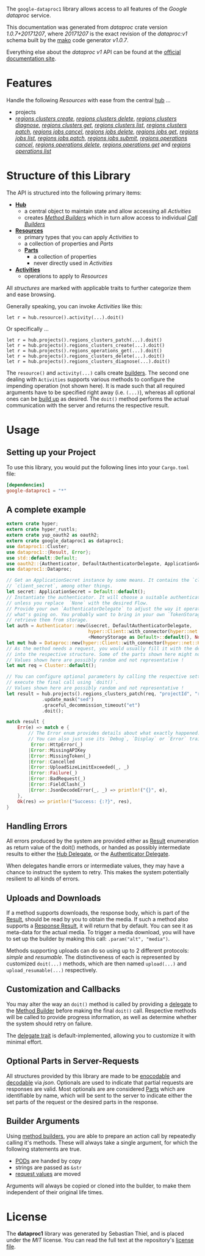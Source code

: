<!---
DO NOT EDIT !
This file was generated automatically from 'src/mako/api/README.md.mako'
DO NOT EDIT !
-->
The `google-dataproc1` library allows access to all features of the *Google dataproc* service.

This documentation was generated from *dataproc* crate version *1.0.7+20171207*, where *20171207* is the exact revision of the *dataproc:v1* schema built by the [mako](http://www.makotemplates.org/) code generator *v1.0.7*.

Everything else about the *dataproc* *v1* API can be found at the
[official documentation site](https://cloud.google.com/dataproc/).
# Features

Handle the following *Resources* with ease from the central [hub](https://docs.rs/google-dataproc1/1.0.7+20171207/google_dataproc1/struct.Dataproc.html) ... 

* projects
 * [*regions clusters create*](https://docs.rs/google-dataproc1/1.0.7+20171207/google_dataproc1/struct.ProjectRegionClusterCreateCall.html), [*regions clusters delete*](https://docs.rs/google-dataproc1/1.0.7+20171207/google_dataproc1/struct.ProjectRegionClusterDeleteCall.html), [*regions clusters diagnose*](https://docs.rs/google-dataproc1/1.0.7+20171207/google_dataproc1/struct.ProjectRegionClusterDiagnoseCall.html), [*regions clusters get*](https://docs.rs/google-dataproc1/1.0.7+20171207/google_dataproc1/struct.ProjectRegionClusterGetCall.html), [*regions clusters list*](https://docs.rs/google-dataproc1/1.0.7+20171207/google_dataproc1/struct.ProjectRegionClusterListCall.html), [*regions clusters patch*](https://docs.rs/google-dataproc1/1.0.7+20171207/google_dataproc1/struct.ProjectRegionClusterPatchCall.html), [*regions jobs cancel*](https://docs.rs/google-dataproc1/1.0.7+20171207/google_dataproc1/struct.ProjectRegionJobCancelCall.html), [*regions jobs delete*](https://docs.rs/google-dataproc1/1.0.7+20171207/google_dataproc1/struct.ProjectRegionJobDeleteCall.html), [*regions jobs get*](https://docs.rs/google-dataproc1/1.0.7+20171207/google_dataproc1/struct.ProjectRegionJobGetCall.html), [*regions jobs list*](https://docs.rs/google-dataproc1/1.0.7+20171207/google_dataproc1/struct.ProjectRegionJobListCall.html), [*regions jobs patch*](https://docs.rs/google-dataproc1/1.0.7+20171207/google_dataproc1/struct.ProjectRegionJobPatchCall.html), [*regions jobs submit*](https://docs.rs/google-dataproc1/1.0.7+20171207/google_dataproc1/struct.ProjectRegionJobSubmitCall.html), [*regions operations cancel*](https://docs.rs/google-dataproc1/1.0.7+20171207/google_dataproc1/struct.ProjectRegionOperationCancelCall.html), [*regions operations delete*](https://docs.rs/google-dataproc1/1.0.7+20171207/google_dataproc1/struct.ProjectRegionOperationDeleteCall.html), [*regions operations get*](https://docs.rs/google-dataproc1/1.0.7+20171207/google_dataproc1/struct.ProjectRegionOperationGetCall.html) and [*regions operations list*](https://docs.rs/google-dataproc1/1.0.7+20171207/google_dataproc1/struct.ProjectRegionOperationListCall.html)




# Structure of this Library

The API is structured into the following primary items:

* **[Hub](https://docs.rs/google-dataproc1/1.0.7+20171207/google_dataproc1/struct.Dataproc.html)**
    * a central object to maintain state and allow accessing all *Activities*
    * creates [*Method Builders*](https://docs.rs/google-dataproc1/1.0.7+20171207/google_dataproc1/trait.MethodsBuilder.html) which in turn
      allow access to individual [*Call Builders*](https://docs.rs/google-dataproc1/1.0.7+20171207/google_dataproc1/trait.CallBuilder.html)
* **[Resources](https://docs.rs/google-dataproc1/1.0.7+20171207/google_dataproc1/trait.Resource.html)**
    * primary types that you can apply *Activities* to
    * a collection of properties and *Parts*
    * **[Parts](https://docs.rs/google-dataproc1/1.0.7+20171207/google_dataproc1/trait.Part.html)**
        * a collection of properties
        * never directly used in *Activities*
* **[Activities](https://docs.rs/google-dataproc1/1.0.7+20171207/google_dataproc1/trait.CallBuilder.html)**
    * operations to apply to *Resources*

All *structures* are marked with applicable traits to further categorize them and ease browsing.

Generally speaking, you can invoke *Activities* like this:

```Rust,ignore
let r = hub.resource().activity(...).doit()
```

Or specifically ...

```ignore
let r = hub.projects().regions_clusters_patch(...).doit()
let r = hub.projects().regions_clusters_create(...).doit()
let r = hub.projects().regions_operations_get(...).doit()
let r = hub.projects().regions_clusters_delete(...).doit()
let r = hub.projects().regions_clusters_diagnose(...).doit()
```

The `resource()` and `activity(...)` calls create [builders][builder-pattern]. The second one dealing with `Activities` 
supports various methods to configure the impending operation (not shown here). It is made such that all required arguments have to be 
specified right away (i.e. `(...)`), whereas all optional ones can be [build up][builder-pattern] as desired.
The `doit()` method performs the actual communication with the server and returns the respective result.

# Usage

## Setting up your Project

To use this library, you would put the following lines into your `Cargo.toml` file:

```toml
[dependencies]
google-dataproc1 = "*"
```

## A complete example

```Rust
extern crate hyper;
extern crate hyper_rustls;
extern crate yup_oauth2 as oauth2;
extern crate google_dataproc1 as dataproc1;
use dataproc1::Cluster;
use dataproc1::{Result, Error};
use std::default::Default;
use oauth2::{Authenticator, DefaultAuthenticatorDelegate, ApplicationSecret, MemoryStorage};
use dataproc1::Dataproc;

// Get an ApplicationSecret instance by some means. It contains the `client_id` and 
// `client_secret`, among other things.
let secret: ApplicationSecret = Default::default();
// Instantiate the authenticator. It will choose a suitable authentication flow for you, 
// unless you replace  `None` with the desired Flow.
// Provide your own `AuthenticatorDelegate` to adjust the way it operates and get feedback about 
// what's going on. You probably want to bring in your own `TokenStorage` to persist tokens and
// retrieve them from storage.
let auth = Authenticator::new(&secret, DefaultAuthenticatorDelegate,
                              hyper::Client::with_connector(hyper::net::HttpsConnector::new(hyper_rustls::TlsClient::new())),
                              <MemoryStorage as Default>::default(), None);
let mut hub = Dataproc::new(hyper::Client::with_connector(hyper::net::HttpsConnector::new(hyper_rustls::TlsClient::new())), auth);
// As the method needs a request, you would usually fill it with the desired information
// into the respective structure. Some of the parts shown here might not be applicable !
// Values shown here are possibly random and not representative !
let mut req = Cluster::default();

// You can configure optional parameters by calling the respective setters at will, and
// execute the final call using `doit()`.
// Values shown here are possibly random and not representative !
let result = hub.projects().regions_clusters_patch(req, "projectId", "region", "clusterName")
             .update_mask("sed")
             .graceful_decommission_timeout("et")
             .doit();

match result {
    Err(e) => match e {
        // The Error enum provides details about what exactly happened.
        // You can also just use its `Debug`, `Display` or `Error` traits
         Error::HttpError(_)
        |Error::MissingAPIKey
        |Error::MissingToken(_)
        |Error::Cancelled
        |Error::UploadSizeLimitExceeded(_, _)
        |Error::Failure(_)
        |Error::BadRequest(_)
        |Error::FieldClash(_)
        |Error::JsonDecodeError(_, _) => println!("{}", e),
    },
    Ok(res) => println!("Success: {:?}", res),
}

```
## Handling Errors

All errors produced by the system are provided either as [Result](https://docs.rs/google-dataproc1/1.0.7+20171207/google_dataproc1/enum.Result.html) enumeration as return value of 
the doit() methods, or handed as possibly intermediate results to either the 
[Hub Delegate](https://docs.rs/google-dataproc1/1.0.7+20171207/google_dataproc1/trait.Delegate.html), or the [Authenticator Delegate](https://docs.rs/yup-oauth2/*/yup_oauth2/trait.AuthenticatorDelegate.html).

When delegates handle errors or intermediate values, they may have a chance to instruct the system to retry. This 
makes the system potentially resilient to all kinds of errors.

## Uploads and Downloads
If a method supports downloads, the response body, which is part of the [Result](https://docs.rs/google-dataproc1/1.0.7+20171207/google_dataproc1/enum.Result.html), should be
read by you to obtain the media.
If such a method also supports a [Response Result](https://docs.rs/google-dataproc1/1.0.7+20171207/google_dataproc1/trait.ResponseResult.html), it will return that by default.
You can see it as meta-data for the actual media. To trigger a media download, you will have to set up the builder by making
this call: `.param("alt", "media")`.

Methods supporting uploads can do so using up to 2 different protocols: 
*simple* and *resumable*. The distinctiveness of each is represented by customized 
`doit(...)` methods, which are then named `upload(...)` and `upload_resumable(...)` respectively.

## Customization and Callbacks

You may alter the way an `doit()` method is called by providing a [delegate](https://docs.rs/google-dataproc1/1.0.7+20171207/google_dataproc1/trait.Delegate.html) to the 
[Method Builder](https://docs.rs/google-dataproc1/1.0.7+20171207/google_dataproc1/trait.CallBuilder.html) before making the final `doit()` call. 
Respective methods will be called to provide progress information, as well as determine whether the system should 
retry on failure.

The [delegate trait](https://docs.rs/google-dataproc1/1.0.7+20171207/google_dataproc1/trait.Delegate.html) is default-implemented, allowing you to customize it with minimal effort.

## Optional Parts in Server-Requests

All structures provided by this library are made to be [enocodable](https://docs.rs/google-dataproc1/1.0.7+20171207/google_dataproc1/trait.RequestValue.html) and 
[decodable](https://docs.rs/google-dataproc1/1.0.7+20171207/google_dataproc1/trait.ResponseResult.html) via *json*. Optionals are used to indicate that partial requests are responses 
are valid.
Most optionals are are considered [Parts](https://docs.rs/google-dataproc1/1.0.7+20171207/google_dataproc1/trait.Part.html) which are identifiable by name, which will be sent to 
the server to indicate either the set parts of the request or the desired parts in the response.

## Builder Arguments

Using [method builders](https://docs.rs/google-dataproc1/1.0.7+20171207/google_dataproc1/trait.CallBuilder.html), you are able to prepare an action call by repeatedly calling it's methods.
These will always take a single argument, for which the following statements are true.

* [PODs][wiki-pod] are handed by copy
* strings are passed as `&str`
* [request values](https://docs.rs/google-dataproc1/1.0.7+20171207/google_dataproc1/trait.RequestValue.html) are moved

Arguments will always be copied or cloned into the builder, to make them independent of their original life times.

[wiki-pod]: http://en.wikipedia.org/wiki/Plain_old_data_structure
[builder-pattern]: http://en.wikipedia.org/wiki/Builder_pattern
[google-go-api]: https://github.com/google/google-api-go-client

# License
The **dataproc1** library was generated by Sebastian Thiel, and is placed 
under the *MIT* license.
You can read the full text at the repository's [license file][repo-license].

[repo-license]: https://github.com/Byron/google-apis-rsblob/master/LICENSE.md
